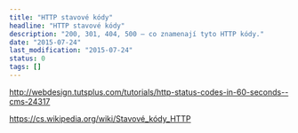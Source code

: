 ```yaml
---
title: "HTTP stavové kódy"
headline: "HTTP stavové kódy"
description: "200, 301, 404, 500 – co znamenají tyto HTTP kódy."
date: "2015-07-24"
last_modification: "2015-07-24"
status: 0
tags: []
---
```


http://webdesign.tutsplus.com/tutorials/http-status-codes-in-60-seconds--cms-24317

https://cs.wikipedia.org/wiki/Stavové_kódy_HTTP